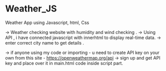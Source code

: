 # Weather_JS
Weather App using Javascript, html, Css

-> Weather checking website with humidity and wind checking . 
-> Using API , i have connected javascript with innerhtml to display real-time data.
-> enter correct city name to get details . 

-> if anyone using my code or importing - u need to create API key on your own from this site - https://openweathermap.org/api
-> sign up and get API key and place over it in main.html code inside script part. 


